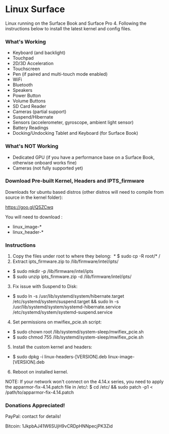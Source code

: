 # Linux Surface

Linux running on the Surface Book and Surface Pro 4. Following the instructions below to install the latest kernel and config files.


### What's Working

* Keyboard (and backlight)
* Touchpad
* 2D/3D Acceleration
* Touchscreen
* Pen (if paired and multi-touch mode enabled)
* WiFi
* Bluetooth
* Speakers
* Power Button
* Volume Buttons
* SD Card Reader
* Cameras (partial support)
* Suspend/Hibernate
* Sensors (accelerometer, gyroscope, ambient light sensor)
* Battery Readings
* Docking/Undocking Tablet and Keyboard (for Surface Book)

### What's NOT Working

* Dedicated GPU (if you have a performance base on a Surface Book, otherwise onboard works fine)
* Cameras (not fully supported yet)

### Download Pre-built Kernel, Headers and IPTS_firmware

Downloads for ubuntu based distros (other distros will need to compile from source in the kernel folder):

https://goo.gl/QSZCwq

You will need to download :
 - linux_image-*
 - linux_header-*

### Instructions

1. Copy the files under root to where they belong:
  * $ sudo cp -R root/* /
2. Extract ipts_firmware.zip to /lib/firmware/intel/ipts/
  * $ sudo mkdir -p /lib/firmware/intel/ipts
  * $ sudo unzip ipts_firmware.zip -d /lib/firmware/intel/ipts/
3. Fix issue with Suspend to Disk:
  * $ sudo ln -s /usr/lib/systemd/system/hibernate.target /etc/systemd/system/suspend.target && sudo ln -s /usr/lib/systemd/system/systemd-hibernate.service /etc/systemd/system/systemd-suspend.service
4. Set permissions on mwifiex_pcie.sh script:
  * $ sudo chown root /lib/systemd/system-sleep/mwifiex_pcie.sh
  * $ sudo chmod 755 /lib/systemd/system-sleep/mwifiex_pcie.sh
5. Install the custom kernel and headers:
  * $ sudo dpkg -i linux-headers-[VERSION].deb linux-image-[VERSION].deb
6. Reboot on installed kernel.

NOTE: If your network won't connect on the 4.14.x series, you need to apply the apparmor-fix-4.14.patch file in /etc/: $ cd /etc/ && sudo patch -p1 < /path/to/apparmor-fix-4.14.patch

### Donations Appreciated!

PayPal: contact for details!

Bitcoin: 1JkpbAJ41W6SUjH9vCRDpHNNpecjPK3Zid
